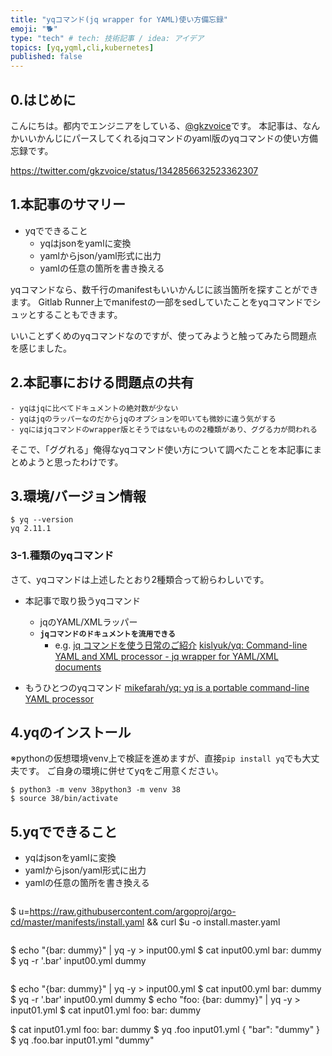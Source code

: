 ```yaml
---
title: "yqコマンド(jq wrapper for YAML)使い方備忘録"
emoji: "🐕"
type: "tech" # tech: 技術記事 / idea: アイデア
topics: [yq,yqml,cli,kubernetes]
published: false
---
```


## 0.はじめに
こんにちは。都内でエンジニアをしている、[@gkzvoice](https://twitter.com/gkzvoice)です。
本記事は、なんかいいかんじにパースしてくれるjqコマンドのyaml版のyqコマンドの使い方備忘録です。

https://twitter.com/gkzvoice/status/1342856632523362307


## 1.本記事のサマリー

- yqでできること
  - yqはjsonをyamlに変換
  - yamlからjson/yaml形式に出力
  - yamlの任意の箇所を書き換える

yqコマンドなら、数千行のmanifestもいいかんじに該当箇所を探すことができます。
Gitlab Runner上でmanifestの一部をsedしていたことをyqコマンドでシュッとすることもできます。

いいことずくめのyqコマンドなのですが、使ってみようと触ってみたら問題点を感じました。

## 2.本記事における問題点の共有

```
- yqはjqに比べてドキュメントの絶対数が少ない
- yqはjqのラッパーなのだからjqのオプションを叩いても微妙に違う気がする
- yqにはjqコマンドのwrapper版とそうではないものの2種類があり、ググる力が問われる
```

そこで、「ググれる」俺得なyqコマンド使い方について調べたことを本記事にまとめようと思ったわけです。

## 3.環境/バージョン情報

```
$ yq --version
yq 2.11.1
```
### 3-1.種類のyqコマンド
さて、yqコマンドは上述したとおり2種類合って紛らわしいです。

- 本記事で取り扱うyqコマンド
  - jqのYAML/XMLラッパー
  - **`jqコマンドのドキュメントを流用できる`**
    - e.g. [jq コマンドを使う日常のご紹介](https://twitter.com/gkzvoice/status/1337681052639227910?s=20)
[kislyuk/yq: Command-line YAML and XML processor - jq wrapper for YAML/XML documents](https://github.com/kislyuk/yq)

- もうひとつのyqコマンド
[mikefarah/yq: yq is a portable command-line YAML processor](https://github.com/mikefarah/yq)


## 4.yqのインストール
※pythonの仮想環境venv上で検証を進めますが、直接`pip install yq`でも大丈夫です。
ご自身の環境に併せてyqをご用意ください。

```
$ python3 -m venv 38python3 -m venv 38
$ source 38/bin/activate
```

## 5.yqでできること

- yqはjsonをyamlに変換
- yamlからjson/yaml形式に出力
- yamlの任意の箇所を書き換える


```

```
$ u=https://raw.githubusercontent.com/argoproj/argo-cd/master/manifests/install.yaml && curl $u -o install.master.yaml
```

```
$ echo "{bar: dummy}" | yq -y > input00.yml
$ cat input00.yml
bar: dummy
$ yq -r '.bar' input00.yml 
dummy
```

```
$ echo "{bar: dummy}" | yq -y > input00.yml
$ cat input00.yml
bar: dummy
$ yq -r '.bar' input00.yml 
dummy
$ echo "foo: {bar: dummy}" | yq -y > input01.yml
$ cat input01.yml 
foo:
  bar: dummy


$ cat input01.yml 
foo: 
  bar: dummy
$ yq .foo input01.yml 
{
  "bar": "dummy"
}
$ yq .foo.bar input01.yml
"dummy"
```
